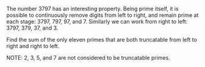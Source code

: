 The number 3797 has an interesting property. Being prime itself, it is possible 
to continuously remove digits from left to right, and remain prime at each 
stage: 3797, 797, 97, and 7. Similarly we can work from right to left: 3797, 
379, 37, and 3.

Find the sum of the only eleven primes that are both truncatable from left to 
right and right to left.

NOTE: 2, 3, 5, and 7 are not considered to be truncatable primes.

